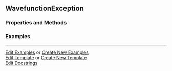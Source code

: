 ## <a id="Psience.Wavefun.Wavefunctions.WavefunctionException">WavefunctionException</a>


### Properties and Methods


### Examples


___

[Edit Examples](https://github.com/McCoyGroup/Psience/edit/edit/ci/examples/ci/docs/Psience/Wavefun/Wavefunctions/WavefunctionException.md) or 
[Create New Examples](https://github.com/McCoyGroup/Psience/new/edit/?filename=ci/examples/ci/docs/Psience/Wavefun/Wavefunctions/WavefunctionException.md) <br/>
[Edit Template](https://github.com/McCoyGroup/Psience/edit/edit/ci/docs/ci/docs/Psience/Wavefun/Wavefunctions/WavefunctionException.md) or 
[Create New Template](https://github.com/McCoyGroup/Psience/new/edit/?filename=ci/docs/templates/ci/docs/Psience/Wavefun/Wavefunctions/WavefunctionException.md) <br/>
[Edit Docstrings](https://github.com/McCoyGroup/Psience/edit/edit/Psience/Wavefun/Wavefunctions.py?message=Update%20Docs)